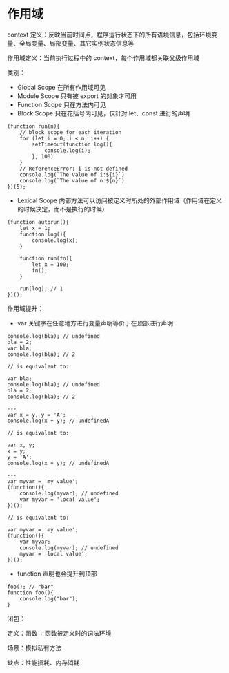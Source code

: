 # 作用域

context 定义：反映当前时间点，程序运行状态下的所有语境信息，包括环境变量、全局变量、局部变量、其它实例状态信息等

作用域定义：当前执行过程中的 context，每个作用域都关联父级作用域

类别：
* Global Scope 在所有作用域可见
* Module Scope 只有被 export 的对象才可用
* Function Scope 只在方法内可见
* Block Scope 只在花括号内可见，仅针对 let、const 进行的声明
```
(function run(n){
    // block scope for each iteration
    for (let i = 0; i < n; i++) {
        setTimeout(function log(){
            console.log(i);
        }, 100)
    }
    // ReferenceError: i is not defined
    console.log(`The value of i:${i}`)
    console.log(`The value of n:${n}`)
})(5);
```
* Lexical Scope 内部方法可以访问被定义时所处的外部作用域（作用域在定义的时候决定，而不是执行的时候）
```
(function autorun(){
    let x = 1;
    function log(){
        console.log(x);
    }

    function run(fn){
        let x = 100;
        fn();
    }

    run(log); // 1
})();
```

作用域提升：
* var 关键字在任意地方进行变量声明等价于在顶部进行声明
```
console.log(bla); // undefined
bla = 2;
var bla;
console.log(bla); // 2

// is equivalent to:

var bla;
console.log(bla); // undefined
bla = 2;
console.log(bla); // 2

---    
var x = y, y = 'A';
console.log(x + y); // undefinedA

// is equivalent to:

var x, y;
x = y;
y = 'A';
console.log(x + y); // undefinedA

---
var myvar = 'my value';
(function(){
    console.log(myvar); // undefined
    var myvar = 'local value';
})();

// is equivalent to:

var myvar = 'my value';
(function(){
    var myvar;
    console.log(myvar); // undefined
    myvar = 'local value';
})();
```

* function 声明也会提升到顶部
```
foo(); // "bar"
function foo(){
    console.log("bar");
}
```

闭包：

定义：函数 + 函数被定义时的词法环境

场景：模拟私有方法

缺点：性能损耗、内存消耗